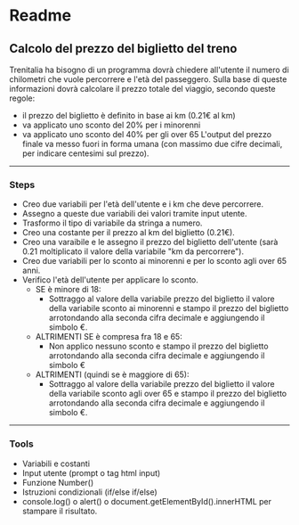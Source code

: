 # Readme
## Calcolo del prezzo del biglietto del treno

Trenitalia ha bisogno di un programma dovrà chiedere all'utente il numero di chilometri che vuole percorrere e l'età del passeggero.
Sulla base di queste informazioni dovrà calcolare il prezzo totale del viaggio, secondo queste regole:
- il prezzo del biglietto è definito in base ai km (0.21€ al km)
- va applicato uno sconto del 20% per i minorenni
- va applicato uno sconto del 40% per gli over 65
L'output del prezzo finale va messo fuori in forma umana (con massimo due cifre decimali, per indicare centesimi sul prezzo).

***

### Steps

- Creo due variabili per l'età dell'utente e i km che deve percorrere.
- Assegno a queste due variabili dei valori tramite input utente.
- Trasformo il tipo di variabile da stringa a numero.
- Creo una costante per il prezzo al km del biglietto (0.21€).
- Creo una varaibile e le assegno il prezzo del biglietto dell'utente (sarà 0.21 moltiplicato il valore della variabile "km da percorrere").
- Creo due variabili per lo sconto ai minorenni e per lo sconto agli over 65 anni.
- Verifico l'età dell'utente per applicare lo sconto.
  - SE è minore di 18:
    - Sottraggo al valore della variabile prezzo del biglietto il valore della variabile sconto ai minorenni e stampo il prezzo del biglietto arrotondando alla seconda cifra decimale e aggiungendo il simbolo €.
  - ALTRIMENTI SE è compresa fra 18 e 65:
    - Non applico nessuno sconto e stampo il prezzo del biglietto arrotondando alla seconda cifra decimale e aggiungendo il simbolo €
  - ALTRIMENTI (quindi se è maggiore di 65):
    - Sottraggo al valore della variabile prezzo del biglietto il valore della variabile sconto agli over 65 e stampo il prezzo del biglietto arrotondando alla seconda cifra decimale e aggiungendo il simbolo €.

***

### Tools

- Variabili e costanti
- Input utente (prompt o tag html input)
- Funzione Number()
- Istruzioni condizionali (if/else if/else)
- console.log() o alert() o document.getElementById().innerHTML per stampare il risultato.

